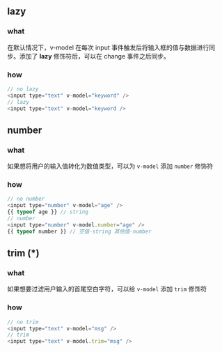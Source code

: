 <!--
 * @Author: Richard Chiang
 * @Date: 2021-02-22 13:38:11
 * @LastEditor: Richard Chiang
 * @LastEditTime: 2021-02-22 13:58:20
 * @Email: 19875991227@163.com
 * @Description: Vue 中常用的表单修饰符
-->
## lazy
### what
在默认情况下，v-model 在每次 input 事件触发后将输入框的值与数据进行同步。添加了 **lazy** 修饰符后，可以在 change 事件之后同步。

### how
```js
// no lazy
<input type="text" v-model="keyword" />
// lazy
<input type="text" v-model="keyword /> 
```

## number
### what
如果想将用户的输入值转化为数值类型，可以为 <code>v-model</code> 添加 <code>number</code> 修饰符

### how
```js
// no number
<input type="number" v-model="age" />
{{ typeof age }} // string
// number
<input type="number" v-model.number="age" />
{{ typeof number }} // 空值-string 其他值-number
```

## trim (*)
### what
如果想要过滤用户输入的首尾空白字符，可以给 <code>v-model</code> 添加 <code>trim</code> 修饰符

### how
```js
// no trim
<input type="text" v-model="msg" />
// trim
<input type="text" v-model.trim="msg" />
```
